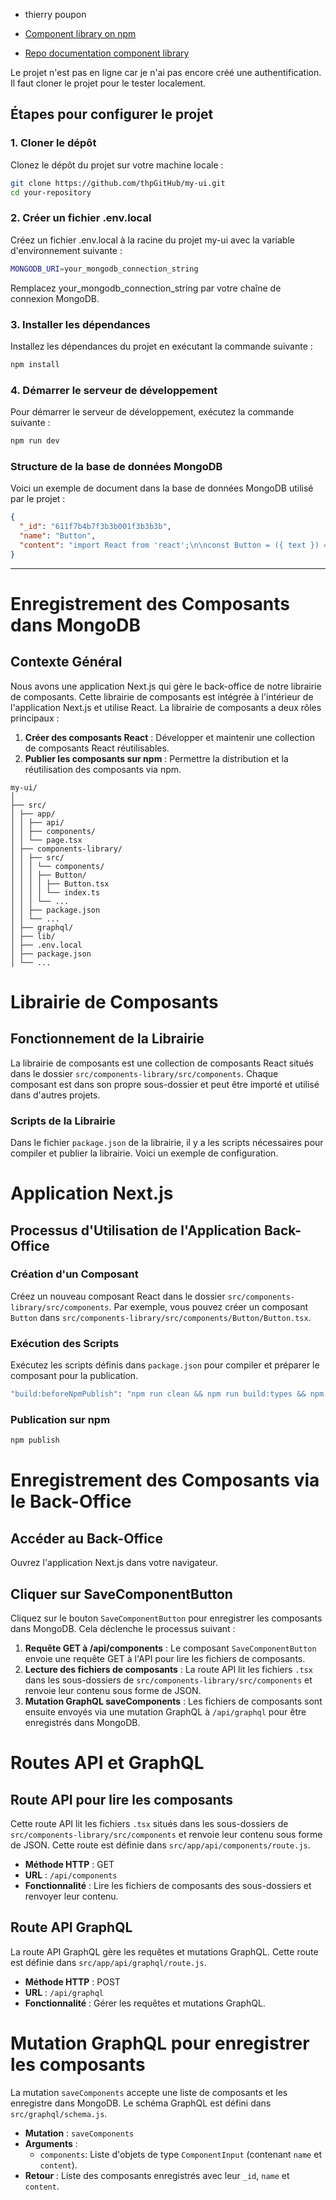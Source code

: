 - thierry poupon

- [Component library on npm ](https://www.npmjs.com/package/my-react-ui-components)

- [Repo documentation component library ](https://github.com/thpGitHub/my-ui-doc)

Le projet n'est pas en ligne car je n'ai pas encore créé une authentification. Il faut cloner le projet pour le tester localement.

## Étapes pour configurer le projet

### 1. Cloner le dépôt

Clonez le dépôt du projet sur votre machine locale :

```bash
git clone https://github.com/thpGitHub/my-ui.git
cd your-repository
```

### 2. Créer un fichier .env.local

Créez un fichier .env.local à la racine du projet my-ui avec la variable d'environnement suivante :

```bash
MONGODB_URI=your_mongodb_connection_string
```

Remplacez your_mongodb_connection_string par votre chaîne de connexion MongoDB.

### 3. Installer les dépendances

Installez les dépendances du projet en exécutant la commande suivante :

```bash
npm install
```

### 4. Démarrer le serveur de développement

Pour démarrer le serveur de développement, exécutez la commande suivante :

```bash
npm run dev
```

### Structure de la base de données MongoDB

Voici un exemple de document dans la base de données MongoDB utilisé par le projet :

```json
{
  "_id": "611f7b4b7f3b3b001f3b3b3b",
  "name": "Button",
  "content": "import React from 'react';\n\nconst Button = ({ text }) => {\n  return <button>{text}</button>;\n};\n\nexport default Button;"
}
```

---

# Enregistrement des Composants dans MongoDB

## Contexte Général

Nous avons une application Next.js qui gère le back-office de notre librairie de composants. Cette librairie de composants est intégrée à l'intérieur de l'application Next.js et utilise React. La librairie de composants a deux rôles principaux :

1. **Créer des composants React** : Développer et maintenir une collection de composants React réutilisables.
2. **Publier les composants sur npm** : Permettre la distribution et la réutilisation des composants via npm.

```plaintext
my-ui/
│
├── src/
│ ├── app/
│ │ ├── api/
│ │ ├── components/
│ │ └── page.tsx
│ ├── components-library/
│ │ ├── src/
│ │ │ └── components/
│ │ │ ├── Button/
│ │ │ │ ├── Button.tsx
│ │ │ │ └── index.ts
│ │ │ └── ...
│ │ ├── package.json
│ │ └── ...
│ ├── graphql/
│ ├── lib/
│ ├── .env.local
│ ├── package.json
│ └── ...
```

# Librairie de Composants

## Fonctionnement de la Librairie

La librairie de composants est une collection de composants React situés dans le dossier `src/components-library/src/components`. Chaque composant est dans son propre sous-dossier et peut être importé et utilisé dans d'autres projets.

### Scripts de la Librairie

Dans le fichier `package.json` de la librairie, il y a les scripts nécessaires pour compiler et publier la librairie. Voici un exemple de configuration.

# Application Next.js

## Processus d'Utilisation de l'Application Back-Office

### Création d'un Composant

Créez un nouveau composant React dans le dossier `src/components-library/src/components`. Par exemple, vous pouvez créer un composant `Button` dans `src/components-library/src/components/Button/Button.tsx`.

### Exécution des Scripts

Exécutez les scripts définis dans `package.json` pour compiler et préparer le composant pour la publication.

```bash
"build:beforeNpmPublish": "npm run clean && npm run build:types && npm run build:components && node scripts/copyIndexFiles.js"
```

### Publication sur npm

```bash
npm publish
```

# Enregistrement des Composants via le Back-Office

## Accéder au Back-Office

Ouvrez l'application Next.js dans votre navigateur.

## Cliquer sur SaveComponentButton

Cliquez sur le bouton `SaveComponentButton` pour enregistrer les composants dans MongoDB. Cela déclenche le processus suivant :

1. **Requête GET à /api/components** : Le composant `SaveComponentButton` envoie une requête GET à l'API pour lire les fichiers de composants.
2. **Lecture des fichiers de composants** : La route API lit les fichiers `.tsx` dans les sous-dossiers de `src/components-library/src/components` et renvoie leur contenu sous forme de JSON.
3. **Mutation GraphQL saveComponents** : Les fichiers de composants sont ensuite envoyés via une mutation GraphQL à `/api/graphql` pour être enregistrés dans MongoDB.

# Routes API et GraphQL

## Route API pour lire les composants

Cette route API lit les fichiers `.tsx` situés dans les sous-dossiers de `src/components-library/src/components` et renvoie leur contenu sous forme de JSON. Cette route est définie dans `src/app/api/components/route.js`.

- **Méthode HTTP** : GET
- **URL** : `/api/components`
- **Fonctionnalité** : Lire les fichiers de composants des sous-dossiers et renvoyer leur contenu.

## Route API GraphQL

La route API GraphQL gère les requêtes et mutations GraphQL. Cette route est définie dans `src/app/api/graphql/route.js`.

- **Méthode HTTP** : POST
- **URL** : `/api/graphql`
- **Fonctionnalité** : Gérer les requêtes et mutations GraphQL.

# Mutation GraphQL pour enregistrer les composants

La mutation `saveComponents` accepte une liste de composants et les enregistre dans MongoDB. Le schéma GraphQL est défini dans `src/graphql/schema.js`.

- **Mutation** : `saveComponents`
- **Arguments** :
  - `components`: Liste d'objets de type `ComponentInput` (contenant `name` et `content`).
- **Retour** : Liste des composants enregistrés avec leur `_id`, `name` et `content`.
